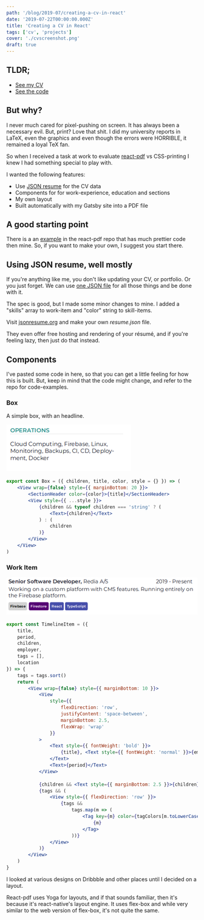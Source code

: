 ```yaml
---
path: '/blog/2019-07/creating-a-cv-in-react'
date: '2019-07-22T00:00:00.000Z'
title: 'Creating a CV in React'
tags: ['cv', 'projects']
cover: './cvscreenshot.png'
draft: true
---
```


## TLDR;

- [See my CV](/cv.pdf)
- [See the code](https://github.com/andrioid/andri.dk/tree/master/src/cv)

## But why?

I never much cared for pixel-pushing on screen. It has always been a necessary evil. But, print? Love that shit. I did my university reports in LaTeX, even the graphics and even though the errors were HORRIBLE, it remained a loyal TeX fan.

So when I received a task at work to evaluate [react-pdf](https://react-pdf.org/) vs CSS-printing I knew I had something special to play with.

I wanted the following features:

- Use [JSON resume](https://jsonresume.org/schema/) for the CV data
- Components for for work-experience, education and sections
- My own layout
- Built automatically with my Gatsby site into a PDF file

## A good starting point

There is a an [example](https://github.com/diegomura/react-pdf/tree/master/examples/resume) in the react-pdf repo that has much prettier code then mine. So, if you want to make your own, I suggest you start there.

## Using JSON resume, well mostly

If you're anything like me, you don't like updating your CV, or portfolio. Or you just forget. We can use [one JSON file](https://github.com/andrioid/andri.dk/blob/master/src/cv/resume.json) for all those things and be done with it.

The spec is good, but I made some minor changes to mine. I added a "skills" array to work-item and "color" string to skill-items.

Visit [jsonresume.org](https://jsonresume.org) and make your own _resume.json_ file.

They even offer free hosting and rendering of your résumé, and if you're feeling lazy, then just do that instead.

## Components

I've pasted some code in here, so that you can get a little feeling for how this is built. But, keep in mind that the code might change, and refer to the repo for code-examples.

### Box

A simple box, with an headline.

![box with content](box-operations.png)

```jsx
export const Box = ({ children, title, color, style = {} }) => (
	<View wrap={false} style={{ marginBottom: 20 }}>
		<SectionHeader color={color}>{title}</SectionHeader>
		<View style={{ ...style }}>
			{children && typeof children === 'string' ? (
				<Text>{children}</Text>
			) : (
				children
			)}
		</View>
	</View>
)
```

### Work Item

![box with content](experience-item.png)

```jsx
export const TimelineItem = ({
	title,
	period,
	children,
	employer,
	tags = [],
	location
}) => {
	tags = tags.sort()
	return (
		<View wrap={false} style={{ marginBottom: 10 }}>
			<View
				style={{
					flexDirection: 'row',
					justifyContent: 'space-between',
					marginBottom: 2.5,
					flexWrap: 'wrap'
				}}
			>
				<Text style={{ fontWeight: 'bold' }}>
					{title}, <Text style={{ fontWeight: 'normal' }}>{employer}</Text>
				</Text>
				<Text>{period}</Text>
			</View>

			{children && <Text style={{ marginBottom: 2.5 }}>{children}</Text>}
			{tags && (
				<View style={{ flexDirection: 'row' }}>
					{tags &&
						tags.map(m => (
							<Tag key={m} color={tagColors[m.toLowerCase()]}>
								{m}
							</Tag>
						))}
				</View>
			)}
		</View>
	)
}
```

I looked at various designs on Dribbble and other places until I decided on a layout.

React-pdf uses Yoga for layouts, and if that sounds familiar, then it's because it's react-native's layout engine. It uses flex-box and while very similar to the web version of flex-box, it's not quite the same.
